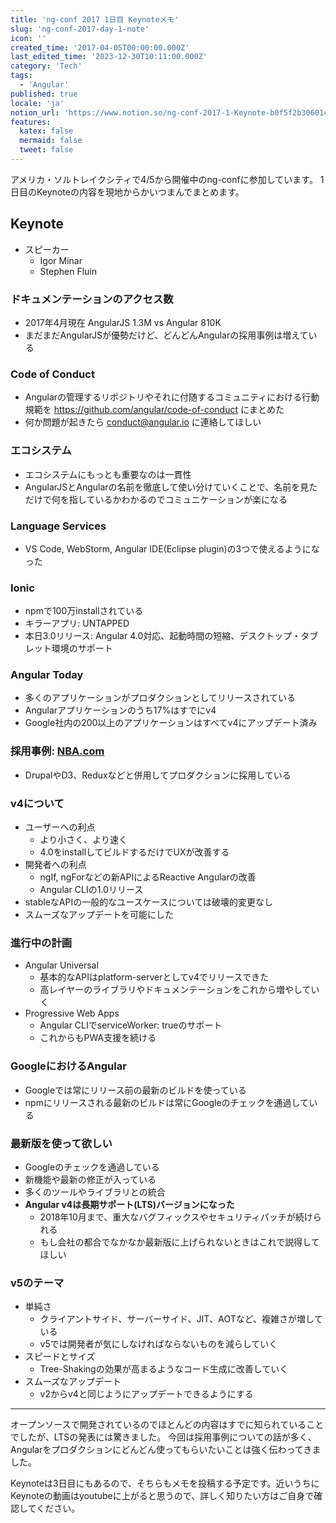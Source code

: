 ```yaml
---
title: 'ng-conf 2017 1日目 Keynoteメモ'
slug: 'ng-conf-2017-day-1-note'
icon: ''
created_time: '2017-04-05T00:00:00.000Z'
last_edited_time: '2023-12-30T10:11:00.000Z'
category: 'Tech'
tags:
  - 'Angular'
published: true
locale: 'ja'
notion_url: 'https://www.notion.so/ng-conf-2017-1-Keynote-b0f5f2b306014805b6f332feed870c3c'
features:
  katex: false
  mermaid: false
  tweet: false
---
```


アメリカ・ソルトレイクシティで4/5から開催中のng-confに参加しています。 1日目のKeynoteの内容を現地からかいつまんでまとめます。

## Keynote

- スピーカー
  - Igor Minar
  - Stephen Fluin

### ドキュメンテーションのアクセス数

- 2017年4月現在 AngularJS 1.3M vs Angular 810K
- まだまだAngularJSが優勢だけど、どんどんAngularの採用事例は増えている

### Code of Conduct

- Angularの管理するリポジトリやそれに付随するコミュニティにおける行動規範を https://github.com/angular/code-of-conduct にまとめた
- 何か問題が起きたら conduct@angular.io に連絡してほしい

### エコシステム

- エコシステムにもっとも重要なのは一貫性
- AngularJSとAngularの名前を徹底して使い分けていくことで、名前を見ただけで何を指しているかわかるのでコミュニケーションが楽になる

### Language Services

- VS Code, WebStorm, Angular IDE(Eclipse plugin)の3つで使えるようになった

### Ionic

- npmで100万installされている
- キラーアプリ: UNTAPPED
- 本日3.0リリース: Angular 4.0対応、起動時間の短縮、デスクトップ・タブレット環境のサポート

### Angular Today

- 多くのアプリケーションがプロダクションとしてリリースされている
- Angularアプリケーションのうち17%はすでにv4
- Google社内の200以上のアプリケーションはすべてv4にアップデート済み

### 採用事例: [NBA.com](http://www.nba.com/)

- DrupalやD3、Reduxなどと併用してプロダクションに採用している

### v4について

- ユーザーへの利点
  - より小さく、より速く
  - 4.0をinstallしてビルドするだけでUXが改善する
- 開発者への利点
  - ngIf, ngForなどの新APIによるReactive Angularの改善
  - Angular CLIの1.0リリース
- stableなAPIの一般的なユースケースについては破壊的変更なし
- スムーズなアップデートを可能にした

### 進行中の計画

- Angular Universal
  - 基本的なAPIはplatform-serverとしてv4でリリースできた
  - 高レイヤーのライブラリやドキュメンテーションをこれから増やしていく
- Progressive Web Apps
  - Angular CLIでserviceWorker: trueのサポート
  - これからもPWA支援を続ける

### GoogleにおけるAngular

- Googleでは常にリリース前の最新のビルドを使っている
- npmにリリースされる最新のビルドは常にGoogleのチェックを通過している

### 最新版を使って欲しい

- Googleのチェックを通過している
- 新機能や最新の修正が入っている
- 多くのツールやライブラリとの統合
- **Angular v4は長期サポート(LTS)バージョンになった**
  - 2018年10月まで、重大なバグフィックスやセキュリティパッチが続けられる
  - もし会社の都合でなかなか最新版に上げられないときはこれで説得してほしい

### v5のテーマ

- 単純さ
  - クライアントサイド、サーバーサイド、JIT、AOTなど、複雑さが増している
  - v5では開発者が気にしなければならないものを減らしていく
- スピードとサイズ
  - Tree-Shakingの効果が高まるようなコード生成に改善していく
- スムーズなアップデート
  - v2からv4と同じようにアップデートできるようにする

---

オープンソースで開発されているのでほとんどの内容はすでに知られていることでしたが、LTSの発表には驚きました。 今回は採用事例についての話が多く、Angularをプロダクションにどんどん使ってもらいたいことは強く伝わってきました。

Keynoteは3日目にもあるので、そちらもメモを投稿する予定です。近いうちにKeynoteの動画はyoutubeに上がると思うので、詳しく知りたい方はご自身で確認してください。
